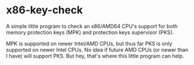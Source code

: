 # x86-key-check
A simple little program to check an x86/AMD64 CPU's support for both memory protection keys (MPK) and protection keys supervisor (PKS).

MPK is supported on newer Intel/AMD CPUs, but thus far PKS is only supported on newer Intel CPUs. No idea if future AMD CPUs (or newer than I have) will support PKS. But hey, that's where this little program can help.
